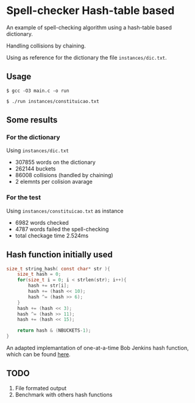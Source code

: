 # Spell-checker Hash-table based

An example of spell-checking algorithm using a hash-table based dictionary.

Handling collisions by chaining.

Using as reference for the dictionary the file `instances/dic.txt`.

## Usage

`$ gcc -O3 main.c -o run`

`$ ./run instances/constituicao.txt`

## Some results

### For the dictionary

Using `instances/dic.txt`

* 307855 words on the dictionary
* 262144 buckets
* 86008 collisions (handled by chaining) 
* 2 elemnts per colision avarage

### For the test

Using `instances/constituicao.txt` as instance

* 6982 words checked
* 4787 words failed the spell-checking
* total checkage time 2.524ms

## Hash function initially used

```C
size_t string_hash( const char* str ){
	size_t hash = 0;
	for(size_t i = 0; i < strlen(str); i++){
		hash += str[i];
		hash += (hash << 10);
		hash ^= (hash >> 6);
	}
	hash += (hash << 3);
	hash ^= (hash >> 11);
	hash += (hash << 15);

	return hash & (NBUCKETS-1);
}
```

An adapted implemantation of one-at-a-time Bob Jenkins hash function, which can be found
[here](http://burtleburtle.net/bob/hash/doobs.html).

##  TODO

1. File formated output
2. Benchmark with others hash functions
